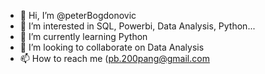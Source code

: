 - 👋 Hi, I’m @peterBogdonovic
- 👀 I’m interested in SQL, Powerbi, Data Analysis, Python...
- 🌱 I’m currently learning Python
- 💞️ I’m looking to collaborate on Data Analysis
- 📫 How to reach me (pb.200pang@gmail.com

<!---
peterBogdonovic/peterBogdonovic is a ✨ special ✨ repository because its `README.md` (this file) appears on your GitHub profile.
You can click the Preview link to take a look at your changes.
--->
